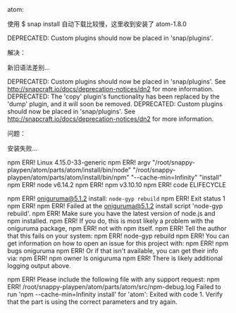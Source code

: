 


atom:

使用 $ snap install 自动下载比较慢，这里收到安装了 atom-1.8.0

DEPRECATED: Custom plugins should now be placed in 'snap/plugins'.

解决：

新旧语法差别...

DEPRECATED: Custom plugins should now be placed in 'snap/plugins'.
See http://snapcraft.io/docs/deprecation-notices/dn2 for more information.
DEPRECATED: The 'copy' plugin's functionality has been replaced by the 'dump' plugin, and it will soon be removed.
DEPRECATED: Custom plugins should now be placed in 'snap/plugins'.
See http://snapcraft.io/docs/deprecation-notices/dn2 for more information.



问题：

安装失败...

npm ERR! Linux 4.15.0-33-generic
npm ERR! argv "/root/snappy-playpen/atom/parts/atom/install/bin/node" "/root/snappy-playpen/atom/parts/atom/install/bin/npm" "--cache-min=Infinity" "install"
npm ERR! node v6.14.2
npm ERR! npm  v3.10.10
npm ERR! code ELIFECYCLE

npm ERR! oniguruma@5.1.2 install: `node-gyp rebuild`
npm ERR! Exit status 1
npm ERR!
npm ERR! Failed at the oniguruma@5.1.2 install script 'node-gyp rebuild'.
npm ERR! Make sure you have the latest version of node.js and npm installed.
npm ERR! If you do, this is most likely a problem with the oniguruma package,
npm ERR! not with npm itself.
npm ERR! Tell the author that this fails on your system:
npm ERR!     node-gyp rebuild
npm ERR! You can get information on how to open an issue for this project with:
npm ERR!     npm bugs oniguruma
npm ERR! Or if that isn't available, you can get their info via:
npm ERR!     npm owner ls oniguruma
npm ERR! There is likely additional logging output above.

npm ERR! Please include the following file with any support request:
npm ERR!     /root/snappy-playpen/atom/parts/atom/src/npm-debug.log
Failed to run 'npm --cache-min=Infinity install' for 'atom': Exited with code 1.
Verify that the part is using the correct parameters and try again.



